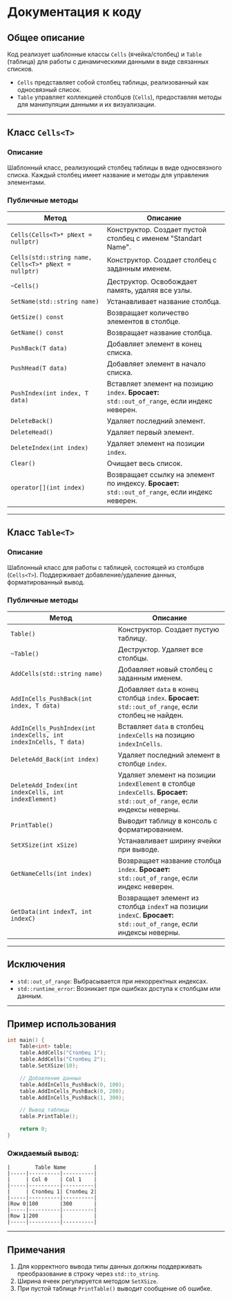 # Документация к коду

## Общее описание
Код реализует шаблонные классы `Cells` (ячейка/столбец) и `Table` (таблица) для работы с динамическими данными в виде связанных списков. 
- `Cells` представляет собой столбец таблицы, реализованный как односвязный список.
- `Table` управляет коллекцией столбцов (`Cells`), предоставляя методы для манипуляции данными и их визуализации.

---

## Класс `Cells<T>`
### Описание
Шаблонный класс, реализующий столбец таблицы в виде односвязного списка. Каждый столбец имеет название и методы для управления элементами.

### Публичные методы
| Метод | Описание |
|-------|-----------|
| `Cells(Cells<T>* pNext = nullptr)` | Конструктор. Создает пустой столбец с именем "Standart Name". |
| `Cells(std::string name, Cells<T>* pNext = nullptr)` | Конструктор. Создает столбец с заданным именем. |
| `~Cells()` | Деструктор. Освобождает память, удаляя все узлы. |
| `SetName(std::string name)` | Устанавливает название столбца. |
| `GetSize() const` | Возвращает количество элементов в столбце. |
| `GetName() const` | Возвращает название столбца. |
| `PushBack(T data)` | Добавляет элемент в конец списка. |
| `PushHead(T data)` | Добавляет элемент в начало списка. |
| `PushIndex(int index, T data)` | Вставляет элемент на позицию `index`. **Бросает:** `std::out_of_range`, если индекс неверен. |
| `DeleteBack()` | Удаляет последний элемент. |
| `DeleteHead()` | Удаляет первый элемент. |
| `DeleteIndex(int index)` | Удаляет элемент на позиции `index`. |
| `Clear()` | Очищает весь список. |
| `operator[](int index)` | Возвращает ссылку на элемент по индексу. **Бросает:** `std::out_of_range`, если индекс неверен. |

---

## Класс `Table<T>`
### Описание
Шаблонный класс для работы с таблицей, состоящей из столбцов (`Cells<T>`). Поддерживает добавление/удаление данных, форматированный вывод.

### Публичные методы
| Метод | Описание |
|-------|-----------|
| `Table()` | Конструктор. Создает пустую таблицу. |
| `~Table()` | Деструктор. Удаляет все столбцы. |
| `AddCells(std::string name)` | Добавляет новый столбец с заданным именем. |
| `AddInCells_PushBack(int index, T data)` | Добавляет `data` в конец столбца `index`. **Бросает:** `std::out_of_range`, если столбец не найден. |
| `AddInCells_PushIndex(int indexCells, int indexInCells, T data)` | Вставляет `data` в столбец `indexCells` на позицию `indexInCells`. |
| `DeleteAdd_Back(int index)` | Удаляет последний элемент в столбце `index`. |
| `DeleteAdd_Index(int indexCells, int indexElement)` | Удаляет элемент на позиции `indexElement` в столбце `indexCells`. **Бросает:** `std::out_of_range`, если индексы неверны. |
| `PrintTable()` | Выводит таблицу в консоль с форматированием. |
| `SetXSize(int xSize)` | Устанавливает ширину ячейки при выводе. |
| `GetNameCells(int index)` | Возвращает название столбца `index`. **Бросает:** `std::out_of_range`, если индекс неверен. |
| `GetData(int indexT, int indexC)` | Возвращает элемент из столбца `indexT` на позиции `indexC`. **Бросает:** `std::out_of_range`, если индексы неверны. |

---

## Исключения
- `std::out_of_range`: Выбрасывается при некорректных индексах.
- `std::runtime_error`: Возникает при ошибках доступа к столбцам или данным.

---

## Пример использования
```cpp
int main() {
    Table<int> table;
    table.AddCells("Столбец 1");
    table.AddCells("Столбец 2");
    table.SetXSize(10);

    // Добавление данных
    table.AddInCells_PushBack(0, 100);
    table.AddInCells_PushBack(0, 200);
    table.AddInCells_PushBack(1, 300);

    // Вывод таблицы
    table.PrintTable();

    return 0;
}
```

### Ожидаемый вывод:
```
|        Table Name         |
|-----|----------|----------|
|     | Col 0    | Col 1    |
|-----|----------|----------|
|     | Столбец 1| Столбец 2|
|-----|----------|----------|
|Row 0|100       |300       |
|-----|----------|----------|
|Row 1|200       |          |
|-----|----------|----------|
```

---

## Примечания
1. Для корректного вывода типы данных должны поддерживать преобразование в строку через `std::to_string`.
2. Ширина ячеек регулируется методом `SetXSize`.
3. При пустой таблице `PrintTable()` выводит сообщение об ошибке.
